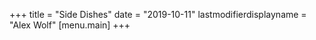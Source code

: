 +++
title = "Side Dishes"
date = "2019-10-11"
lastmodifierdisplayname = "Alex Wolf"
[menu.main]
+++
